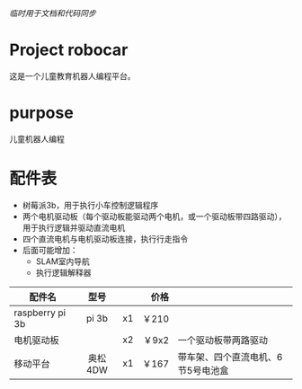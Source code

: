 *临时用于文档和代码同步*
# Project robocar

这是一个儿童教育机器人编程平台。

# purpose
儿童机器人编程

# 配件表

- 树莓派3b，用于执行小车控制逻辑程序
- 两个电机驱动板（每个驱动板能驱动两个电机，或一个驱动板带四路驱动），用于执行逻辑并驱动直流电机
- 四个直流电机与电机驱动板连接，执行行走指令
- 后面可能增加：
  - SLAM室内导航
  - 执行逻辑解释器




| 配件名             |  型号   |      |   价格 |                    |
| --------------- | :---: | ---- | ---: | ------------------ |
| raspberry pi 3b | pi 3b | x1   | ￥210 |                    |
| 电机驱动板           |       | x2   | ￥9x2 | 一个驱动板带两路驱动         |
| 移动平台            | 奥松4DW | x1   | ￥167 | 带车架、四个直流电机、6节5号电池盒 |
